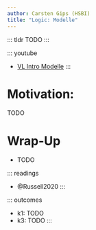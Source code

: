 ```yaml
---
author: Carsten Gips (HSBI)
title: "Logic: Modelle"
---
```


::: tldr
TODO
:::

::: youtube
-   [VL Intro Modelle](https://youtu.be/eFyo4Xh59ns)
:::

# Motivation:

TODO

# Wrap-Up

-   TODO

::: readings
-   @Russell2020
:::

::: outcomes
-   k1: TODO
-   k3: TODO
:::
